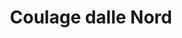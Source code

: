 ---
layout: album
img_path: 200
name: coulage-dalle-nord
title: Coulage dalle Nord
desc: Nous avons coulé enfin coulé la dalle
thumb: 12.jpg
auto_increment:
    size: 23
images:
---